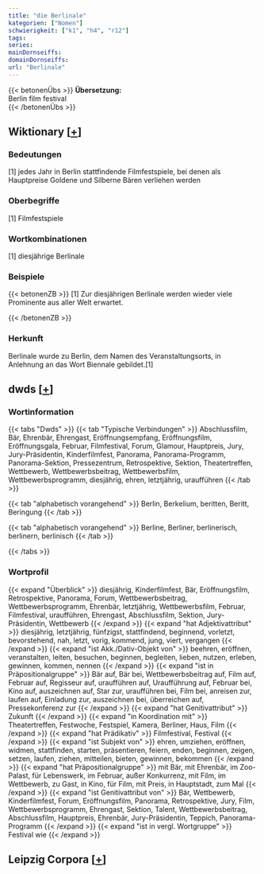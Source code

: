 ```yaml
---
title: "die Berlinale"
kategorien: ["Nomen"]
schwierigkeit: ["k1", "h4", "r12"]
tags:
series:
mainDornseiffs:
domainDornseiffs:
url: "Berlinale"
---
```


{{< betonenÜbs >}}
**Übersetzung:**  
Berlin film festival  
{{< /betonenÜbs >}}

## Wiktionary [[+](https://de.wiktionary.org/wiki/Berlinale)]

### Bedeutungen
[1] jedes Jahr in Berlin stattfindende Filmfestspiele, bei denen als Hauptpreise Goldene und Silberne Bären verliehen werden  

### Oberbegriffe
[1] Filmfestspiele  

### Wortkombinationen
[1] diesjährige Berlinale  

### Beispiele
{{< betonenZB >}}
[1] Zur diesjährigen Berlinale werden wieder viele Prominente aus aller Welt erwartet.  

{{< /betonenZB >}}
### Herkunft
Berlinale wurde zu Berlin, dem Namen des Veranstaltungsorts, in Anlehnung an das Wort Biennale gebildet.[1]  



## dwds [[+](https://www.dwds.de/wb/Berlinale)]

### Wortinformation
{{< tabs "Dwds" >}}
{{< tab "Typische Verbindungen" >}}
Abschlussfilm, Bär, Ehrenbär, Ehrengast, Eröffnungsempfang, Eröffnungsfilm, Eröffnungsgala, Februar, Filmfestival, Forum, Glamour, Hauptpreis, Jury, Jury-Präsidentin, Kinderfilmfest, Panorama, Panorama-Programm, Panorama-Sektion, Pressezentrum, Retrospektive, Sektion, Theatertreffen, Wettbewerb, Wettbewerbsbeitrag, Wettbewerbsfilm, Wettbewerbsprogramm, diesjährig, ehren, letztjährig, uraufführen
{{< /tab >}}

{{< tab "alphabetisch vorangehend" >}}
Berlin, Berkelium, beritten, Beritt, Beringung
{{< /tab >}}

{{< tab "alphabetisch vorangehend" >}}
Berline, Berliner, berlinerisch, berlinern, berlinisch
{{< /tab >}}

{{< /tabs >}}

### Wortprofil
{{< expand "Überblick" >}} diesjährig, Kinderfilmfest, Bär, Eröffnungsfilm, Retrospektive, Panorama, Forum, Wettbewerbsbeitrag, Wettbewerbsprogramm, Ehrenbär, letztjährig, Wettbewerbsfilm, Februar, Filmfestival, uraufführen, Ehrengast, Abschlussfilm, Sektion, Jury-Präsidentin, Wettbewerb {{< /expand >}}
{{< expand "hat Adjektivattribut" >}} diesjährig, letztjährig, fünfzigst, stattfindend, beginnend, vorletzt, bevorstehend, nah, letzt, vorig, kommend, jung, viert, vergangen {{< /expand >}}
{{< expand "ist Akk./Dativ-Objekt von" >}} beehren, eröffnen, veranstalten, leiten, besuchen, beginnen, begleiten, lieben, nutzen, erleben, gewinnen, kommen, nennen {{< /expand >}}
{{< expand "ist in Präpositionalgruppe" >}} Bär auf, Bär bei, Wettbewerbsbeitrag auf, Film auf, Februar auf, Regisseur auf, uraufführen auf, Uraufführung auf, Februar bei, Kino auf, auszeichnen auf, Star zur, uraufführen bei, Film bei, anreisen zur, laufen auf, Einladung zur, auszeichnen bei, überreichen auf, Pressekonferenz zur {{< /expand >}}
{{< expand "hat Genitivattribut" >}} Zukunft {{< /expand >}}
{{< expand "in Koordination mit" >}} Theatertreffen, Festwoche, Festspiel, Kamera, Berliner, Haus, Film {{< /expand >}}
{{< expand "hat Prädikativ" >}} Filmfestival, Festival {{< /expand >}}
{{< expand "ist Subjekt von" >}} ehren, umziehen, eröffnen, widmen, stattfinden, starten, präsentieren, feiern, enden, beginnen, zeigen, setzen, laufen, ziehen, mitteilen, bieten, gewinnen, bekommen {{< /expand >}}
{{< expand "hat Präpositionalgruppe" >}} mit Bär, mit Ehrenbär, im Zoo-Palast, für Lebenswerk, im Februar, außer Konkurrenz, mit Film, im Wettbewerb, zu Gast, in Kino, für Film, mit Preis, in Hauptstadt, zum Mal {{< /expand >}}
{{< expand "ist Genitivattribut von" >}} Bär, Wettbewerb, Kinderfilmfest, Forum, Eröffnungsfilm, Panorama, Retrospektive, Jury, Film, Wettbewerbsprogramm, Ehrengast, Sektion, Talent, Wettbewerbsbeitrag, Abschlussfilm, Hauptpreis, Ehrenbär, Jury-Präsidentin, Teppich, Panorama-Programm {{< /expand >}}
{{< expand "ist in vergl. Wortgruppe" >}} Festival wie {{< /expand >}}

## Leipzig Corpora [[+](https://corpora.uni-leipzig.de/en/res?word=Berlinale&corpusId=deu_newscrawl-public_2018)]


